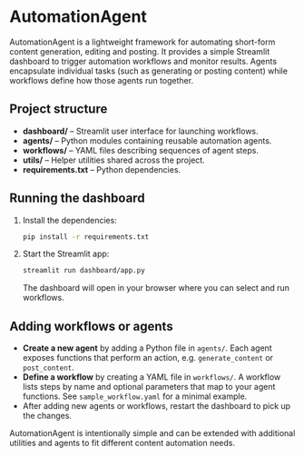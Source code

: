 # AutomationAgent

AutomationAgent is a lightweight framework for automating short-form content generation, editing and posting. It provides a simple Streamlit dashboard to trigger automation workflows and monitor results. Agents encapsulate individual tasks (such as generating or posting content) while workflows define how those agents run together.

## Project structure

- **dashboard/** – Streamlit user interface for launching workflows.
- **agents/** – Python modules containing reusable automation agents.
- **workflows/** – YAML files describing sequences of agent steps.
- **utils/** – Helper utilities shared across the project.
- **requirements.txt** – Python dependencies.

## Running the dashboard

1. Install the dependencies:
   ```bash
   pip install -r requirements.txt
   ```
2. Start the Streamlit app:
   ```bash
   streamlit run dashboard/app.py
   ```
   The dashboard will open in your browser where you can select and run workflows.

## Adding workflows or agents

- **Create a new agent** by adding a Python file in `agents/`. Each agent exposes functions that perform an action, e.g. `generate_content` or `post_content`.
- **Define a workflow** by creating a YAML file in `workflows/`. A workflow lists steps by name and optional parameters that map to your agent functions. See `sample_workflow.yaml` for a minimal example.
- After adding new agents or workflows, restart the dashboard to pick up the changes.

AutomationAgent is intentionally simple and can be extended with additional utilities and agents to fit different content automation needs.
